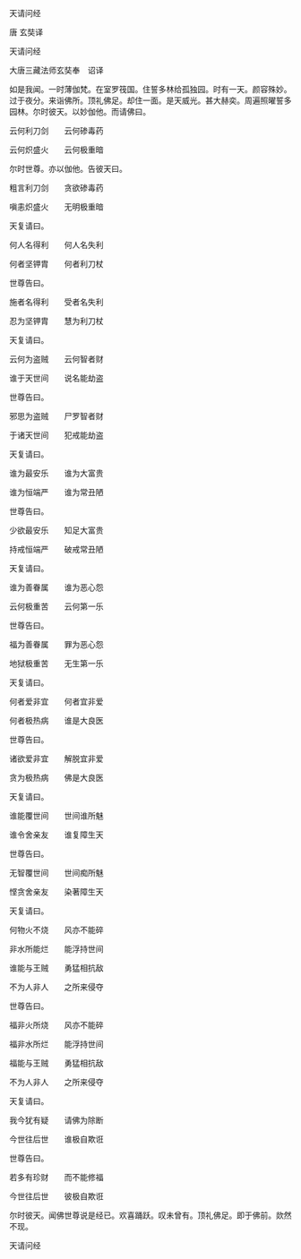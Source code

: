   天请问经  

唐 玄奘译  

天请问经  

大唐三藏法师玄奘奉　诏译  

如是我闻。一时薄伽梵。在室罗筏国。住誓多林给孤独园。时有一天。颜容殊妙。过于夜分。来诣佛所。顶礼佛足。却住一面。是天威光。甚大赫奕。周遍照曜誓多园林。尔时彼天。以妙伽他。而请佛曰。  

云何利刀剑　　云何碜毒药  

云何炽盛火　　云何极重暗  

尔时世尊。亦以伽他。告彼天曰。  

粗言利刀剑　　贪欲碜毒药  

嗔恚炽盛火　　无明极重暗  

天复请曰。  

何人名得利　　何人名失利  

何者坚钾胄　　何者利刀杖  

世尊告曰。  

施者名得利　　受者名失利  

忍为坚钾胄　　慧为利刀杖  

天复请曰。  

云何为盗贼　　云何智者财  

谁于天世间　　说名能劫盗  

世尊告曰。  

邪思为盗贼　　尸罗智者财  

于诸天世间　　犯戒能劫盗  

天复请曰。  

谁为最安乐　　谁为大富贵  

谁为恒端严　　谁为常丑陋  

世尊告曰。  

少欲最安乐　　知足大富贵  

持戒恒端严　　破戒常丑陋  

天复请曰。  

谁为善眷属　　谁为恶心怨  

云何极重苦　　云何第一乐  

世尊告曰。  

福为善眷属　　罪为恶心怨  

地狱极重苦　　无生第一乐  

天复请曰。  

何者爱非宜　　何者宜非爱  

何者极热病　　谁是大良医  

世尊告曰。  

诸欲爱非宜　　解脱宜非爱  

贪为极热病　　佛是大良医  

天复请曰。  

谁能覆世间　　世间谁所魅  

谁令舍亲友　　谁复障生天  

世尊告曰。  

无智覆世间　　世间痴所魅  

悭贪舍亲友　　染著障生天  

天复请曰。  

何物火不烧　　风亦不能碎  

非水所能烂　　能浮持世间  

谁能与王贼　　勇猛相抗敌  

不为人非人　　之所来侵夺  

世尊告曰。  

福非火所烧　　风亦不能碎  

福非水所烂　　能浮持世间  

福能与王贼　　勇猛相抗敌  

不为人非人　　之所来侵夺  

天复请曰。  

我今犹有疑　　请佛为除断  

今世往后世　　谁极自欺诳  

世尊告曰。  

若多有珍财　　而不能修福  

今世往后世　　彼极自欺诳  

尔时彼天。闻佛世尊说是经已。欢喜踊跃。叹未曾有。顶礼佛足。即于佛前。欻然不现。  

天请问经  
